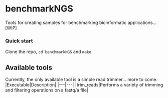 # benchmarkNGS
Tools for creating samples for benchmarking bioinformatic applications... [WIP]

### Quick start
Clone the repo, `cd benchmarkNGS` and `make`

## Available tools
Currently, the only available tool is a simple read trimmer... more to come.
|Executable|Description|
|---|---|
|trim_reads|Performs a variety of trimming and filtering operations on a fastq/a file|
